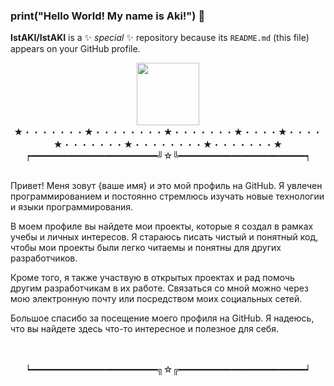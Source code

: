 ### print("Hello World! My name is Aki!") 👋

**IstAKI/IstAKI** is a ✨ _special_ ✨ repository because its `README.md` (this file) appears on your GitHub profile.
<div id="header" align="center">
  <img src="https://media.giphy.com/media/M9gbBd9nbDrOTu1Mqx/giphy.gif" width="100"/>
</div>

 <div id="header" align="center">
  ★・・・・・・・★・・・・・・・・★・・・・・・・★・・・・★・・・・★・・・・・・・★・・・・・・・・★・・・・・・・★<br>
 ┍━━━━━━━━━━━━━━━━━━━━━━━━╝☆╚━━━━━━━━━━━━━━━━━━━━━━━━┑<br>
<br>
  <p align="left " >Привет! Меня зовут {ваше имя} и это мой профиль на GitHub. Я увлечен программированием и постоянно стремлюсь изучать новые технологии и языки программирования.</p><p align="left " >
В моем профиле вы найдете мои проекты, которые я создал в рамках учебы и личных интересов. Я стараюсь писать чистый и понятный код, чтобы мои проекты были легко читаемы и понятны для других разработчиков.</p><p align="left " >
Кроме того, я также участвую в открытых проектах и рад помочь другим разработчикам в их работе. Связаться со мной можно через мою электронную почту или посредством моих социальных сетей.</p><p align="left " >
Большое спасибо за посещение моего профиля на GitHub. Я надеюсь, что вы найдете здесь что-то интересное и полезное для себя.</p><br>
<br>
  ┕━━━━━━━━━━━━━━━━━━━━━━━━╗☆╔━━━━━━━━━━━━━━━━━━━━━━━━┙<br>
